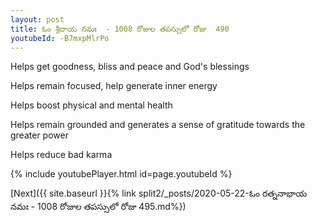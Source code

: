 ```yaml
---
layout: post
title: ఓం శ్రీదాయ నమః  - 1008 రోజుల తపస్సులో రోజు  490
youtubeId: -B7mxpMlrPo
---
```

 
 
Helps get goodness, bliss and peace and God's blessings
 
Helps remain focused, help generate inner energy 
 
Helps boost physical and mental health 
 
Helps remain grounded and generates a sense of gratitude towards the greater power 
 
Helps reduce bad karma
 
 
 
 


{% include youtubePlayer.html id=page.youtubeId %}
 
[Next]({{ site.baseurl }}{% link  split2/_posts/2020-05-22-ఓం రత్ననాభాయ నమః  - 1008 రోజుల తపస్సులో రోజు  495.md%})
 
